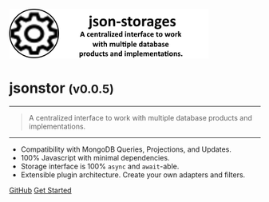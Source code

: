 <!-- _coverpage.md -->

![logo](media/jsonstor-banner-large.png)

# jsonstor <small>(v0.0.5)</small>

<hr>

> A centralized interface to work with multiple database products and implementations.

<hr>

- Compatibility with MongoDB Queries, Projections, and Updates.
- 100% Javascript with minimal dependencies.
- Storage interface is 100% `async` and `await`-able.
- Extensible plugin architecture. Create your own adapters and filters.
<!-- - Single minified file (<25k) deployment for web. -->

[GitHub](https://github.com/liquicode/jsonstor)
[Get Started](external/readme.md)


<!-- background image -->
<!-- ![]() -->

<!-- background color -->
<!-- ![color](#cceeff) -->
<!-- ![color](#2980B9) -->
